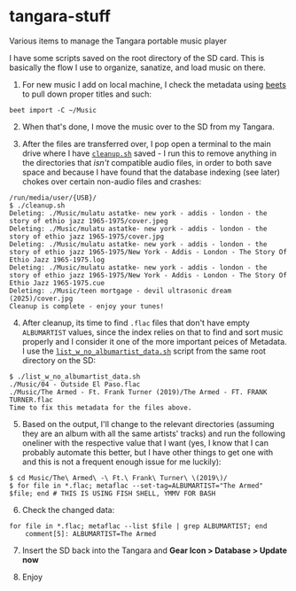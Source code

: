 # tangara-stuff
Various items to manage the Tangara portable music player

I have some scripts saved on the root directory of the SD card. This is basically the flow I use to organize, sanatize, and load music on there.

1. For new music I add on local machine, I check the metadata using [beets](https://beets.readthedocs.io/en/stable/) to pull down proper titles and such:
```
beet import -C ~/Music
```

2. When that's done, I move the music over to the SD from my Tangara.
   
3. After the files are transferred over, I pop open a terminal to the main drive where I have [`cleanup.sh`](https://github.com/RooneyMcNibNug/tangara-stuff/blob/main/cleanup.sh) saved - I run this to remove anything in the directories that _isn't_ compatible audio files, in order to both save space and because I have found that the database indexing (see later) chokes over certain non-audio files and crashes:

```
/run/media/user/{USB}/
$ ./cleanup.sh 
Deleting: ./Music/mulatu astatke- new york - addis - london - the story of ethio jazz 1965-1975/cover.jpeg
Deleting: ./Music/mulatu astatke- new york - addis - london - the story of ethio jazz 1965-1975/cover.jpg
Deleting: ./Music/mulatu astatke- new york - addis - london - the story of ethio jazz 1965-1975/New York - Addis - London - The Story Of Ethio Jazz 1965-1975.log
Deleting: ./Music/mulatu astatke- new york - addis - london - the story of ethio jazz 1965-1975/New York - Addis - London - The Story Of Ethio Jazz 1965-1975.cue
Deleting: ./Music/teen mortgage - devil ultrasonic dream (2025)/cover.jpg
Cleanup is complete - enjoy your tunes!
```

4. After cleanup, its time to find `.flac` files that don't have empty `ALBUMARTIST` values, since the index relies on that to find and sort music properly and I consider it one of the more important peices of Metadata. I use the [`list_w_no_albumartist_data.sh`](https://github.com/RooneyMcNibNug/tangara-stuff/blob/main/list_w_no_albumartist_data.sh) script from the same root directory on the SD:

```
$ ./list_w_no_albumartist_data.sh
./Music/04 - Outside El Paso.flac
./Music/The Armed - Ft. Frank Turner (2019)/The Armed - FT. FRANK TURNER.flac
Time to fix this metadata for the files above.
```

5. Based on the output, I'll change to the relevant directories (assuming they are an album with all the same artists' tracks) and run the following oneliner with the respective value that I want (yes, I know that I can probably automate this better, but I have other things to get one with and this is not a frequent enough issue for me luckily):

```
$ cd Music/The\ Armed\ -\ Ft.\ Frank\ Turner\ \(2019\)/
$ for file in *.flac; metaflac --set-tag=ALBUMARTIST="The Armed" $file; end # THIS IS USING FISH SHELL, YMMV FOR BASH
```

6. Check the changed data:

```
for file in *.flac; metaflac --list $file | grep ALBUMARTIST; end
    comment[5]: ALBUMARTIST=The Armed
```

7. Insert the SD back into the Tangara and **Gear Icon > Database > Update now**

8. Enjoy
